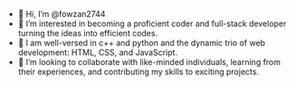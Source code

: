 - 👋 Hi, I’m @fowzan2744
- 👀 I’m interested in becoming a proficient coder and full-stack developer turning the ideas into efficient codes.
- 🌱 I am well-versed in c++ and python and the dynamic trio of web development: HTML, CSS, and JavaScript.
- 💞️ I’m looking to collaborate with like-minded individuals, learning from their experiences, and contributing my skills to exciting projects.
 

<!---
fowzan2744/fowzan2744 is a ✨ special ✨ repository because its `README.md` (this file) appears on your GitHub profile.
You can click the Preview link to take a look at your changes.
--->
